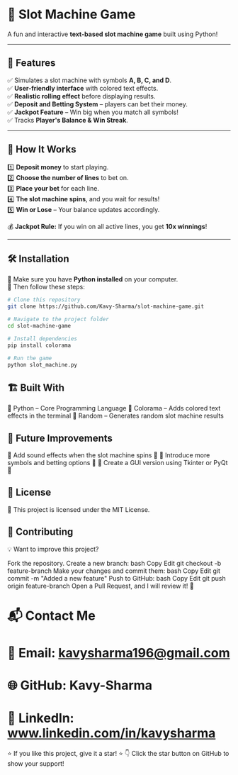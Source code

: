 # 🎰 Slot Machine Game  

A fun and interactive **text-based slot machine game** built using Python!  

---

## 📝 Features  
✅ Simulates a slot machine with symbols **A, B, C, and D**.  
✅ **User-friendly interface** with colored text effects.  
✅ **Realistic rolling effect** before displaying results.  
✅ **Deposit and Betting System** – players can bet their money.  
✅ **Jackpot Feature** – Win big when you match all symbols!  
✅ Tracks **Player's Balance & Win Streak**.  

---

## 📌 How It Works  

1️⃣ **Deposit money** to start playing.  
2️⃣ **Choose the number of lines** to bet on.  
3️⃣ **Place your bet** for each line.  
4️⃣ **The slot machine spins**, and you wait for results!  
5️⃣ **Win or Lose** – Your balance updates accordingly.  

💰 **Jackpot Rule:** If you win on all active lines, you get **10x winnings**!  

---

## 🛠️ Installation  

🔹 Make sure you have **Python installed** on your computer.  
🔹 Then follow these steps:

```bash
# Clone this repository
git clone https://github.com/Kavy-Sharma/slot-machine-game.git

# Navigate to the project folder
cd slot-machine-game

# Install dependencies
pip install colorama

# Run the game
python slot_machine.py
```

## 🏗️ Built With

🔹 Python – Core Programming Language
🔹 Colorama – Adds colored text effects in the terminal
🔹 Random – Generates random slot machine results

## 🎯 Future Improvements

🔹 Add sound effects when the slot machine spins 🎵
🔹 Introduce more symbols and betting options 🎲
🔹 Create a GUI version using Tkinter or PyQt 🎨

## 📄 License

📜 This project is licensed under the MIT License.

## 🤝 Contributing
💡 Want to improve this project?

Fork the repository.
Create a new branch:
bash
Copy
Edit
git checkout -b feature-branch
Make your changes and commit them:
bash
Copy
Edit
git commit -m "Added a new feature"
Push to GitHub:
bash
Copy
Edit
git push origin feature-branch
Open a Pull Request, and I will review it! 🚀
# 📬 Contact Me
# 📧 Email: kavysharma196@gmail.com
# 🌐 GitHub: Kavy-Sharma
# 📢 LinkedIn: www.linkedin.com/in/kavysharma

⭐ If you like this project, give it a star! ⭐
👇 Click the star button on GitHub to show your support!

